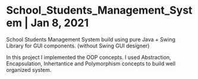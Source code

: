 # School_Students_Management_System | Jan 8, 2021
School Students Management System build using pure Java + Swing Library for GUI components. (without Swing GUI designer) 

In this project I implemented the OOP concepts.
I used Abstraction, Encapsulation, Inhertantice and Polymorphism concepts to build well organized system.
